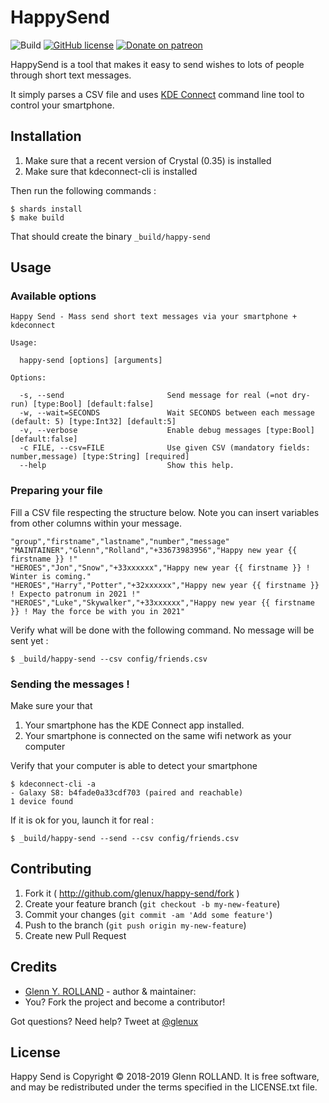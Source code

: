 # HappySend

![Build](https://github.com/glenux/happy-send/workflows/Build/badge.svg?branch=master)
[![GitHub license](https://img.shields.io/github/license/glenux/happy-send.svg)](https://github.com/glenux/happy-send/blob/master/LICENSE.txt)
[![Donate on patreon](https://img.shields.io/badge/patreon-donate-orange.svg)](https://patreon.com/glenux)

HappySend is a tool that makes it easy to send wishes to lots of people through short text messages.

It simply parses a CSV file and uses [KDE Connect](https://community.kde.org/KDEConnect) command line tool to control your smartphone.


## Installation

1. Make sure that a recent version of Crystal (0.35) is installed
2. Make sure that kdeconnect-cli is installed

Then run the following commands :

    $ shards install
    $ make build

That should create the binary `_build/happy-send`

## Usage

### Available options


    Happy Send - Mass send short text messages via your smartphone + kdeconnect
  
    Usage:
  
      happy-send [options] [arguments]
  
    Options:
  
      -s, --send                       Send message for real (=not dry-run) [type:Bool] [default:false]
      -w, --wait=SECONDS               Wait SECONDS between each message (default: 5) [type:Int32] [default:5]
      -v, --verbose                    Enable debug messages [type:Bool] [default:false]
      -c FILE, --csv=FILE              Use given CSV (mandatory fields: number,message) [type:String] [required]
      --help                           Show this help.



### Preparing your file

Fill a CSV file respecting the structure below. Note you can insert variables from
other columns within your message.

    "group","firstname","lastname","number","message"
    "MAINTAINER","Glenn","Rolland","+33673983956","Happy new year {{ firstname }} !"
    "HEROES","Jon","Snow","+33xxxxxx","Happy new year {{ firstname }} ! Winter is coming."
    "HEROES","Harry","Potter","+32xxxxxx","Happy new year {{ firstname }} ! Expecto patronum in 2021 !"
    "HEROES","Luke","Skywalker","+33xxxxxx","Happy new year {{ firstname }} ! May the force be with you in 2021"

Verify what will be done with the following command. No message will be sent yet :

    $ _build/happy-send --csv config/friends.csv

###  Sending the messages !

Make sure your that

1. Your smartphone has the KDE Connect app installed. 
2. Your smartphone is connected on the same wifi network as your computer

Verify that your computer is able to detect your smartphone

    $ kdeconnect-cli -a
    - Galaxy S8: b4fade0a33cdf703 (paired and reachable)
    1 device found

If it is ok for you, launch it for real :

    $ _build/happy-send --send --csv config/friends.csv


## Contributing

1. Fork it ( http://github.com/glenux/happy-send/fork )
2. Create your feature branch (`git checkout -b my-new-feature`)
3. Commit your changes (`git commit -am 'Add some feature'`)
4. Push to the branch (`git push origin my-new-feature`)
5. Create new Pull Request


## Credits

* [Glenn Y. ROLLAND](https://github.com/glenux) - author & maintainer:
* You? Fork the project and become a contributor!

Got questions? Need help? Tweet at [@glenux](https://twitter.com/glenux)


## License

Happy Send is Copyright © 2018-2019 Glenn ROLLAND. It is free software, and may be redistributed under the terms specified in the LICENSE.txt file.

